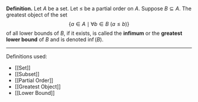 **Definition.** Let $A$ be a set. Let $\leq$ be a partial order on $A$. Suppose $B\subseteq A$. The greatest object of the set $$\{a\in A\mid \forall b\in B \ (a\leq b)\}$$of all lower bounds of $B$, if it exists, is called the **infimum** or the **greatest lower bound** of $B$ and is denoted $\inf(B)$.
***
Definitions used:
- [[Set]]
- [[Subset]]
- [[Partial Order]]
- [[Greatest Object]]
- [[Lower Bound]]